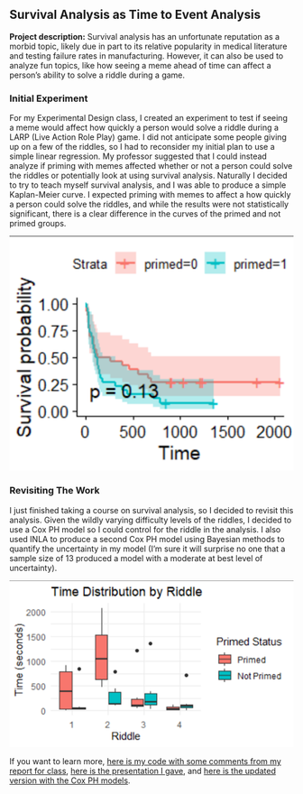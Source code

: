 ## Survival Analysis as Time to Event Analysis

**Project description:** Survival analysis has an unfortunate reputation as a morbid topic, likely due in part to its relative popularity in medical literature and testing failure rates in manufacturing. However, it can also be used to analyze fun topics, like how seeing a meme ahead of time can affect a person’s ability to solve a riddle during a game.

### Initial Experiment
For my Experimental Design class, I created an experiment to test if seeing a meme would affect how quickly a person would solve a riddle during a LARP (Live Action Role Play) game. I did not anticipate some people giving up on a few of the riddles, so I had to reconsider my initial plan to use a simple linear regression. My professor suggested that I could instead analyze if priming with memes affected whether or not a person could solve the riddles or potentially look at using survival analysis. Naturally I decided to try to teach myself survival analysis, and I was able to produce a simple Kaplan-Meier curve. I expected priming with memes to affect a how quickly a person could solve the riddles, and while the results were not statistically significant, there is a clear difference in the curves of the primed and not primed groups.

<img src="images/Qac307Curves.png?raw=true"/>


### Revisiting The Work
I just finished taking a course on survival analysis, so I decided to revisit this analysis. Given the wildly varying difficulty levels of the riddles, I decided to use a Cox PH model so I could control for the riddle in the analysis. I also used INLA to produce a second Cox PH model using Bayesian methods to quantify the uncertainty in my model (I’m sure it will surprise no one that a sample size of 13 produced a model with a moderate at best level of uncertainty).

<img src="images/Qac307RiddleTime.png?raw=true"/>

If you want to learn more, [here is my code with some comments from my report for class](/pdf/QAC307Revisit.html), [here is the presentation I gave](/pdf/FinalPresentation-Cimino.pdf), and [here is the updated version with the Cox PH models](/pdf/QAC307Cox.html).
